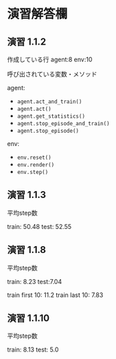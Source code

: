 # 演習解答欄

## 演習 1.1.2

作成している行
agent:8
env:10

呼び出されている変数・メソッド

agent:
* `agent.act_and_train()`
* `agent.act()`
* `agent.get_statistics()`
* `agent.stop_episode_and_train()`
* `agent.stop_episode()`

env:
* `env.reset()`
* `env.render()`
* `env.step()`

## 演習 1.1.3

平均step数

train: 50.48
test: 52.55

## 演習 1.1.8

平均step数

train: 8.23
test:7.04

train first 10: 11.2
train last 10: 7.83

## 演習 1.1.10

平均step数

train: 8.13
test: 5.0
